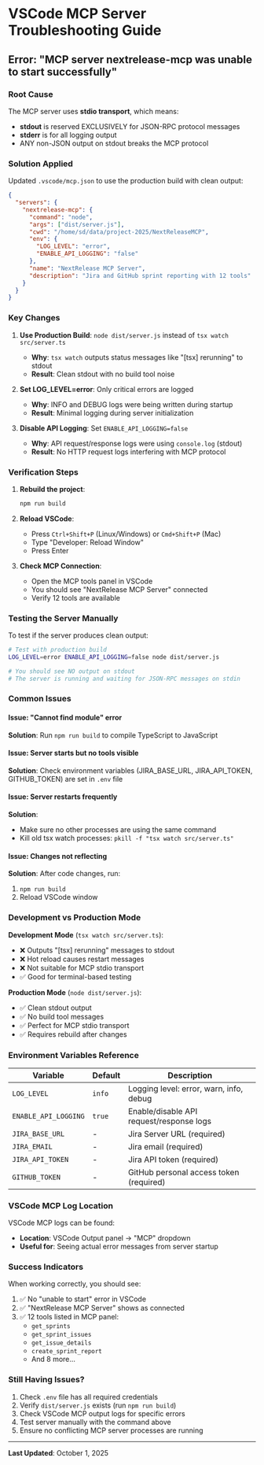 # VSCode MCP Server Troubleshooting Guide

## Error: "MCP server nextrelease-mcp was unable to start successfully"

### Root Cause
The MCP server uses **stdio transport**, which means:
- **stdout** is reserved EXCLUSIVELY for JSON-RPC protocol messages
- **stderr** is for all logging output
- ANY non-JSON output on stdout breaks the MCP protocol

### Solution Applied

Updated `.vscode/mcp.json` to use the production build with clean output:

```json
{
  "servers": {
    "nextrelease-mcp": {
      "command": "node",
      "args": ["dist/server.js"],
      "cwd": "/home/sd/data/project-2025/NextReleaseMCP",
      "env": {
        "LOG_LEVEL": "error",
        "ENABLE_API_LOGGING": "false"
      },
      "name": "NextRelease MCP Server",
      "description": "Jira and GitHub sprint reporting with 12 tools"
    }
  }
}
```

### Key Changes

1. **Use Production Build**: `node dist/server.js` instead of `tsx watch src/server.ts`
   - **Why**: `tsx watch` outputs status messages like "[tsx] rerunning" to stdout
   - **Result**: Clean stdout with no build tool noise

2. **Set LOG_LEVEL=error**: Only critical errors are logged
   - **Why**: INFO and DEBUG logs were being written during startup
   - **Result**: Minimal logging during server initialization

3. **Disable API Logging**: Set `ENABLE_API_LOGGING=false`
   - **Why**: API request/response logs were using `console.log` (stdout)
   - **Result**: No HTTP request logs interfering with MCP protocol

### Verification Steps

1. **Rebuild the project**:
   ```bash
   npm run build
   ```

2. **Reload VSCode**:
   - Press `Ctrl+Shift+P` (Linux/Windows) or `Cmd+Shift+P` (Mac)
   - Type "Developer: Reload Window"
   - Press Enter

3. **Check MCP Connection**:
   - Open the MCP tools panel in VSCode
   - You should see "NextRelease MCP Server" connected
   - Verify 12 tools are available

### Testing the Server Manually

To test if the server produces clean output:

```bash
# Test with production build
LOG_LEVEL=error ENABLE_API_LOGGING=false node dist/server.js

# You should see NO output on stdout
# The server is running and waiting for JSON-RPC messages on stdin
```

### Common Issues

#### Issue: "Cannot find module" error
**Solution**: Run `npm run build` to compile TypeScript to JavaScript

#### Issue: Server starts but no tools visible
**Solution**: Check environment variables (JIRA_BASE_URL, JIRA_API_TOKEN, GITHUB_TOKEN) are set in `.env` file

#### Issue: Server restarts frequently
**Solution**:
- Make sure no other processes are using the same command
- Kill old tsx watch processes: `pkill -f "tsx watch src/server.ts"`

#### Issue: Changes not reflecting
**Solution**: After code changes, run:
1. `npm run build`
2. Reload VSCode window

### Development vs Production Mode

**Development Mode** (`tsx watch src/server.ts`):
- ❌ Outputs "[tsx] rerunning" messages to stdout
- ❌ Hot reload causes restart messages
- ❌ Not suitable for MCP stdio transport
- ✅ Good for terminal-based testing

**Production Mode** (`node dist/server.js`):
- ✅ Clean stdout output
- ✅ No build tool messages
- ✅ Perfect for MCP stdio transport
- ✅ Requires rebuild after changes

### Environment Variables Reference

| Variable | Default | Description |
|----------|---------|-------------|
| `LOG_LEVEL` | `info` | Logging level: error, warn, info, debug |
| `ENABLE_API_LOGGING` | `true` | Enable/disable API request/response logs |
| `JIRA_BASE_URL` | - | Jira Server URL (required) |
| `JIRA_EMAIL` | - | Jira email (required) |
| `JIRA_API_TOKEN` | - | Jira API token (required) |
| `GITHUB_TOKEN` | - | GitHub personal access token (required) |

### VSCode MCP Log Location

VSCode MCP logs can be found:
- **Location**: VSCode Output panel → "MCP" dropdown
- **Useful for**: Seeing actual error messages from server startup

### Success Indicators

When working correctly, you should see:
1. ✅ No "unable to start" error in VSCode
2. ✅ "NextRelease MCP Server" shows as connected
3. ✅ 12 tools listed in MCP panel:
   - `get_sprints`
   - `get_sprint_issues`
   - `get_issue_details`
   - `create_sprint_report`
   - And 8 more...

### Still Having Issues?

1. Check `.env` file has all required credentials
2. Verify `dist/server.js` exists (run `npm run build`)
3. Check VSCode MCP output logs for specific errors
4. Test server manually with the command above
5. Ensure no conflicting MCP server processes are running

---

**Last Updated**: October 1, 2025
